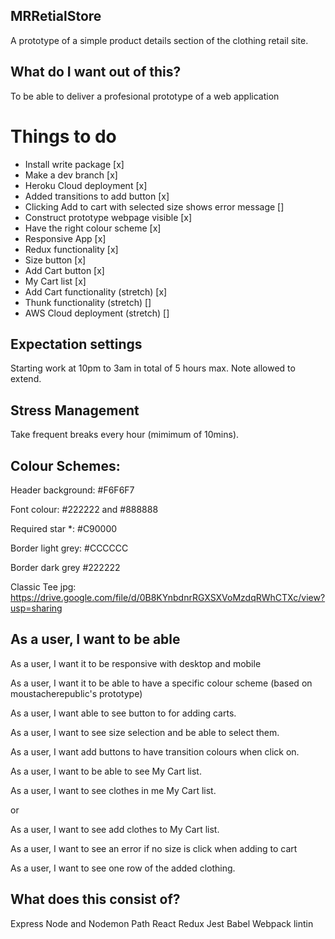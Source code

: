 ## MRRetialStore
A prototype of a simple product details section of the clothing retail site. 

## What do I want out of this?

To be able to deliver a profesional prototype of a web application 

# Things to do
- Install write package [x]
- Make a dev branch [x]
- Heroku Cloud deployment [x]
- Added transitions to add button [x]
- Clicking Add to cart with selected size shows error message []
- Construct prototype webpage visible [x]
- Have the right colour scheme [x]
- Responsive App [x]
- Redux functionality [x]
- Size button [x]
- Add Cart button [x]
- My Cart list [x]
- Add Cart functionality (stretch) [x]
- Thunk functionality (stretch) []
- AWS Cloud deployment (stretch) []

## Expectation settings
Starting work at 10pm to 3am in total of 5 hours max. Note allowed to extend.

## Stress Management 
Take frequent breaks every hour (mimimum of 10mins). 

## Colour Schemes:

Header background: #F6F6F7

Font colour:  #222222 and #888888

Required star *: #C90000

Border light grey: #CCCCCC

Border dark grey #222222

Classic Tee jpg: https://drive.google.com/file/d/0B8KYnbdnrRGXSXVoMzdqRWhCTXc/view?usp=sharing

## As a user, I want to be able 

As a user, I want it to be responsive with desktop and mobile

As a user, I want it to be able to have a specific colour scheme (based on moustacherepublic's prototype)

As a user, I want able to see button to for adding carts.

As a user, I want to see size selection and be able to select them. 

As a user, I want add buttons to have transition colours when click on.

As a user, I want to be able to see My Cart list.

As a user, I want to see clothes in me My Cart list.

or 

As a user, I want to see add clothes to My Cart list.

As a user, I want to see an error if no size is click when adding to cart

As a user, I want to see one row of the added clothing.


## What does this consist of?
Express
Node and Nodemon
Path
React
Redux
Jest
Babel
Webpack
lintin

